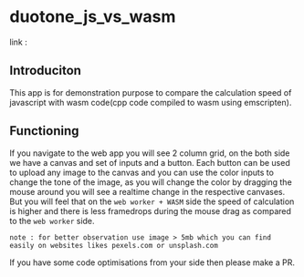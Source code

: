 # duotone_js_vs_wasm

link : 

## Introduciton
This app is for demonstration purpose to compare the calculation speed of javascript with wasm code(cpp code compiled to wasm using emscripten).

## Functioning
If you navigate to the web app you will see 2 column grid, on the both side we have a canvas and set of inputs and a button. Each button can be used to upload any image to the canvas and you can use the color inputs to change the tone of the image, as you will change the color by dragging the mouse around you will see a realtime change in the respective canvases.
But you will feel that on the `web worker + WASM` side the speed of calculation is higher and there is less framedrops during the mouse drag as compared to the `web worker` side.

`note : for better observation use image > 5mb which you can find easily on websites likes pexels.com or unsplash.com`

If you have some code optimisations from your side then please make a PR.
